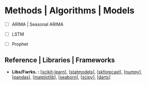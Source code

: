 # Methods | Algorithms | Models

- [ ] ARIMA | Seasonal ARIMA
- [ ] LSTM
- [ ] Prophet


## Reference | Libraries | Frameworks

- **Libs/Fwrks. :** [[scikit-learn](https://scikit-learn.org/stable/)], [[statmodels](https://www.statsmodels.org/stable/gettingstarted.html)], [[skforecast](https://joaquinamatrodrigo.github.io/skforecast/0.11.0/)], [[numpy](https://numpy.org/doc/stable/)], [[pandas](https://pandas.pydata.org/docs/)], [[matplotlib](https://matplotlib.org/stable/index.html)], [[seaborn](https://seaborn.pydata.org/)], [[scipy](https://docs.scipy.org/doc/scipy/)], [[darts](https://unit8co.github.io/darts/)]